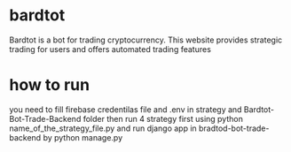 # bardtot
Bardtot is a bot for trading cryptocurrency. This website provides strategic trading for users and offers automated trading features
# how to run
you need to fill firebase credentilas file and .env in strategy and Bardtot-Bot-Trade-Backend folder then run 4 strategy first using python name_of_the_strategy_file.py and run django app in bradtod-bot-trade-backend by python manage.py